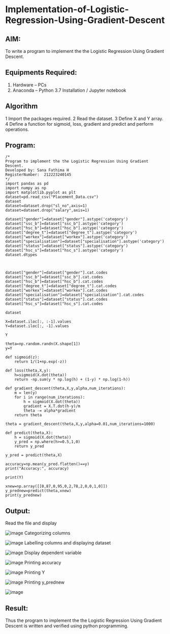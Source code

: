# Implementation-of-Logistic-Regression-Using-Gradient-Descent

## AIM:
To write a program to implement the the Logistic Regression Using Gradient Descent.

## Equipments Required:
1. Hardware – PCs
2. Anaconda – Python 3.7 Installation / Jupyter notebook

## Algorithm
1 Import the packages required.
2 Read the dataset.
3 Define X and Y array.
4 Define a function for sigmoid, loss, gradient and predict and perform operations.

## Program:
```
/*
Program to implement the the Logistic Regression Using Gradient Descent.
Developed by: Sana Fathima H
RegisterNumber:  212223240145
*/
import pandas as pd
import numpy as np
import matplotlib.pyplot as plt
dataset=pd.read_csv("Placement_Data.csv")
dataset
dataset=dataset.drop("sl_no",axis=1)
dataset=dataset.drop("salary",axis=1)

dataset["gender"]=dataset["gender"].astype('category')
dataset["ssc_b"]=dataset["ssc_b"].astype('category')
dataset["hsc_b"]=dataset["hsc_b"].astype('category')
dataset["degree_t"]=dataset["degree_t"].astype('category')
dataset["workex"]=dataset["workex"].astype('category')
dataset["specialisation"]=dataset["specialisation"].astype('category')
dataset["status"]=dataset["status"].astype('category')
dataset["hsc_s"]=dataset["hsc_s"].astype('category')
dataset.dtypes



dataset["gender"]=dataset["gender"].cat.codes
dataset["ssc_b"]=dataset["ssc_b"].cat.codes
dataset["hsc_b"]=dataset["hsc_b"].cat.codes
dataset["degree_t"]=dataset["degree_t"].cat.codes
dataset["workex"]=dataset["workex"].cat.codes
dataset["specialisation"]=dataset["specialisation"].cat.codes
dataset["status"]=dataset["status"].cat.codes
dataset["hsc_s"]=dataset["hsc_s"].cat.codes

dataset

X=dataset.iloc[:, :-1].values
Y=dataset.iloc[:, -1].values

Y

theta=np.random.randn(X.shape[1])
y=Y

def sigmoid(z):
    return 1/(1+np.exp(-z))

def loss(theta,X,y):
    h=sigmoid(X.dot(theta))
    return -np.sum(y * np.log(h) + (1-y) * np.log(1-h))

def gradient_descent(theta,X,y,alpha,num_iterations):
    m = len(y)
    for i in range(num_iterations):
        h = sigmoid(X.dot(theta))
        gradient = X.T.dot(h-y)/m
        theta -= alpha*gradient
    return theta
    
theta = gradient_descent(theta,X,y,alpha=0.01,num_iterations=1000)

def predict(theta,X):
    h = sigmoid(X.dot(theta))
    y_pred = np.where(h>=0.5,1,0)
    return y_pred
    
y_pred = predict(theta,X)

accuracy=np.mean(y_pred.flatten()==y)
print("Accuracy:", accuracy)

print(Y)

xnew=np.array([[0,87,0,95,0,2,78,2,0,0,1,0]])
y_prednew=predict(theta,xnew)
print(y_prednew)

```

## Output:
Read the file and display

![image](https://github.com/Sanafathima95773/-Implementation-of-Logistic-Regression-Using-Gradient-Descent/assets/147084627/a04a4f45-68b4-49f4-acdf-2ffe23e022bc)
Categorizing columns

![image](https://github.com/Sanafathima95773/-Implementation-of-Logistic-Regression-Using-Gradient-Descent/assets/147084627/64048db8-2b2f-4eb8-bbc0-433507e9f0d1)
Labelling columns and displaying dataset

![image](https://github.com/Sanafathima95773/-Implementation-of-Logistic-Regression-Using-Gradient-Descent/assets/147084627/29c4b5a6-cd69-45d4-a6fa-b8d132104abe)
Display dependent variable

![image](https://github.com/Sanafathima95773/-Implementation-of-Logistic-Regression-Using-Gradient-Descent/assets/147084627/6451d621-dffc-4617-9a33-78452448675c)
Printing accuracy

![image](https://github.com/Sanafathima95773/-Implementation-of-Logistic-Regression-Using-Gradient-Descent/assets/147084627/55947565-ccf6-4b55-bf89-8ddf70d90289)
Printing Y

![image](https://github.com/Sanafathima95773/-Implementation-of-Logistic-Regression-Using-Gradient-Descent/assets/147084627/dd3bf72a-a682-4ea1-9a6f-a63341535909)
Printing y_prednew

![image](https://github.com/Sanafathima95773/-Implementation-of-Logistic-Regression-Using-Gradient-Descent/assets/147084627/9b9335d4-f0f4-4434-bd0d-5f16c897ba2d)



## Result:
Thus the program to implement the the Logistic Regression Using Gradient Descent is written and verified using python programming.

